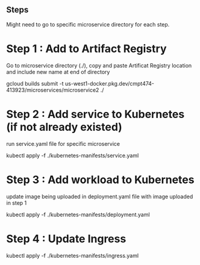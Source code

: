 ## Steps

Might need to go to specific microservice directory for each step.

# Step 1 : Add to Artifact Registry

Go to microservice directory (./), copy and paste Artificat Registry location and include new name at end of directory

gcloud builds submit -t us-west1-docker.pkg.dev/cmpt474-413923/microservices/microservice2 ./

# Step 2 : Add service to Kubernetes (if not already existed)

run service.yaml file for specific microservice

kubectl apply -f ./kubernetes-manifests/service.yaml

# Step 3 : Add workload to Kubernetes

update image being uploaded in deployment.yaml file with image uploaded in step 1

kubectl apply -f ./kubernetes-manifests/deployment.yaml

# Step 4 : Update Ingress

kubectl apply -f ./kubernetes-manifests/ingress.yaml
